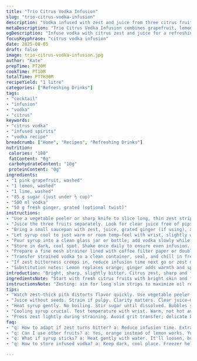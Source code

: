 ```yaml
---
title: "Trio Citrus Vodka Infusion"
slug: "trio-citrus-vodka-infusion"
description: "Vodka infused with zest and juice from three citrus fruits to build bright, layered flavors. Sugar dissolves into a swift syrup, gently warmed with zest and juice to coax oils without cooking off aromatics. Vodka macerates with syrup for a week, soaking up complex citrus notes. Filtered through a coffee filter or cheesecloth to remove sediment, chill to serve crisp. A twist swaps lime for lemon and adds a touch of fresh ginger for subtle warmth. A practical, no-fail method emphasizing visual and tactile cues, with tips to rescue when zest turns bitter or sugar sticks."
metaDescription: "Trio Citrus Vodka Infusion combines grapefruit, lemon, lime for bright flavors. Simple techniques yield vibrant infusion for cocktails."
ogDescription: "Infuse vodka with citrus zest and juice for a refreshing cocktail base. Simple steps result in complex flavors."
focusKeyphrase: "citrus vodka infusion"
date: 2025-08-05
draft: false
image: trio-citrus-vodka-infusion.jpg
author: "Kate"
prepTime: PT20M
cookTime: PT10M
totalTime: PT7H30M
recipeYield: "1 litre"
categories: ["Refreshing Drinks"]
tags:
- "cocktail"
- "infusion"
- "vodka"
- "citrus"
keywords:
- "citrus vodka"
- "infused spirits"
- "vodka recipe"
breadcrumb: ["Home", "Recipes", "Refreshing Drinks"]
nutrition: 
 calories: "180"
 fatContent: "0g"
 carbohydrateContent: "10g"
 proteinContent: "0g"
ingredients:
- "1 pink grapefruit, washed"
- "1 lemon, washed"
- "1 lime, washed"
- "85 g sugar (just under ½ cup)"
- "500 ml vodka"
- "50 g fresh ginger, grated (optional twist)"
instructions:
- "Use a vegetable peeler or sharp knife to slice long, thin zest strips from grapefruit, lemon, and lime avoiding white pith. Watch out for thick pith that brings bitterness. Collect zest in a small bowl."
- "Juice the three fruits separately. Look for clear juice free of pips. If slightly pulpy, strain to avoid cloudiness."
- "Bring a small saucepan with zest, juice, grated ginger (if using), and sugar over medium heat. Stir gently until sugar fully dissolves; don’t boil. When tiny bubbles edge the pan and aroma sharpens, remove immediately. Leaving on heat too long dulls bright citrus oils."
- "Let syrup cool to just warm or room temp—feel with wrist, slightly warm but not hot. Hot syrup kills vodka’s clean flavor, so patience pays."
- "Pour syrup into a clean glass jar or bottle; add vodka slowly while stirring with a spoon or whisk to mix evenly. Seal container airtight."
- "Store in dark, cool spot. Shake once daily to ensure even infusion. After 6 to 8 days, zest becomes limp and oils mostly extracted. Time depends on room temp—warmer shortens, cooler lengthens."
- "Prepare a fine mesh strainer lined with coffee filter paper or double-layered cheesecloth over a bowl. Slowly pour infused vodka through filter; expect some cloudy residue. Press zest gently with back of spoon to extract last drops but not grit."
- "Transfer strained vodka to a clean container, seal, and chill in freezer. Vodka won’t freeze solid, stays slightly viscous. Serve straight or in cocktails keeping bright citrus punch."
- "If zest bitterness creeps in, reduce infusion time next go or zest more sparingly avoiding inner pith. Sugar quantity adjusts sweetness: lower for tart, higher for syrupy balance."
- "Substitution notes: Lemon replaces orange; ginger adds warmth and spice shift; lime can be swapped for yuzu or calamansi for exotic twist."
introduction: "Bright, sharp, slightly bitter. Citrus zest, sharp and fragrant oils hanging in the air as you peel—watch the pith, that white stuff ruins everything. Juice runs clear, no seeds to catch in your eye. Sugar dissolves in warmed juice, no boiling, coaxing out sweet and sour but not burning citrus oils. Ginger grated fine adds subtle heat hidden beneath tart brightness. Vodka—neutral canvas—but watch temperature or it fogs and dulls. Seven days patience, gentle shaking, and filtering through fine cloth to catch pulp and grit. Final chill; glass beads to cold, slight viscosity shifts—ready to spike simple cocktails or sip neat. Work smart; adjust time, taste as you go. Real kitchens, real results."
ingredientsNote: "Start with fresh citrus fruits with bright skin and firm texture. Avoid thick pith; it brings unwanted bitterness quickly. Use fresh ginger root for the twist, grate finely to release its aroma without overpowering. Sugar dissolves better in warm juice than cold; stir continuously. Vodka should be neutral and clean tasting—mid-range brands generally work better than high-end pricey bottles. Glass container for infusing to avoid flavor contamination and for easy viewing of infusion progress. Coffee filters catch fine zest particles better than cheesecloth but work slower. Both need gentle handling to avoid tearing. If short on time, infuse in fridge but extend to 10 days for same flavor extraction. Citrus juice quantity balances sugar and vodka volumes, adjust proportions if increasing batch size."
instructionsNote: "Zesting: aim for long slim strips to maximize oil release; too thick, white pith texture intrudes. Juice carefully, avoid seeds visible in final infusion as they add bitterness. Heat syrup gently, watch sugar dissolve fully before pulling off heat—bubbles and aroma signal ready stage. Cooling syrup avoids cooking vodka; temperature critical, test by wrist touch. Mixing syrup and vodka while syrup warm ensures even infusion but prevents heat damage. Infuse dark and cool; shake periodically to distribute zest and ginger flavors. Straining takes patience; do not rush or force pulp through filter—tears make cloudy infusion. Press zest lightly with back of spoon to avoid grit transfer. Freezing slow chills vodka to syrupy texture, mask harsh notes. Tasting infusion daily helps catch early bitterness, adjust plan for next batch accordingly."
tips:
- "Watch zest—thick pith distorts flavor quickly. Use vegetable peeler, avoid white stuff. Thin strips work best."
- "Juice without seeds. Strain if pulpy. Clarity matters. Clear juice—more inviting, better infusion."
- "Heat syrup gently. No boiling. Stir sugar until dissolved. Bubbles signal ready; pull off heat."
- "Cooling syrup crucial. Test temperature with wrist. Warm, not hot avoids killing vodka flavor."
- "Press zest lightly during straining. Avoid grit transfer; delicate balance needed for clarity."
faq:
- "q: How to adapt if zest turns bitter? a: Reduce infusion time. Extra caution with pith, less zest next time. Adjust balance."
- "q: Can I use other fruits? a: Yes, orange instead of lemon works. Yuzu offers a unique twist. Consider calamansi for zing."
- "q: What if syrup sticks? a: Heat gently with water. It'll loosen, but don’t overheat. Or—start fresh batch, avoid failure."
- "q: How to store infused vodka? a: Keep dark, cool place. Freezer helps keep texture. Lasts weeks if handled right."

---
```

